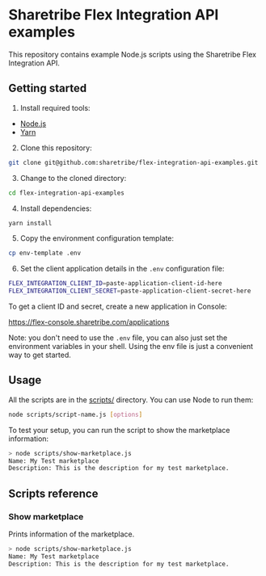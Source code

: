 # Sharetribe Flex Integration API examples

This repository contains example Node.js scripts using the Sharetribe
Flex Integration API.

## Getting started

1. Install required tools:

- [Node.js](https://nodejs.org/)
- [Yarn](https://yarnpkg.com/docs/install)

2. Clone this repository:

```bash
git clone git@github.com:sharetribe/flex-integration-api-examples.git
```

3. Change to the cloned directory:

```bash
cd flex-integration-api-examples
```

4. Install dependencies:

```bash
yarn install
```

5. Copy the environment configuration template:

```bash
cp env-template .env
```

6. Set the client application details in the `.env` configuration file:

```bash
FLEX_INTEGRATION_CLIENT_ID=paste-application-client-id-here
FLEX_INTEGRATION_CLIENT_SECRET=paste-application-client-secret-here
```

To get a client ID and secret, create a new application in Console:

https://flex-console.sharetribe.com/applications

Note: you don't need to use the `.env` file, you can also just set the
environment variables in your shell. Using the env file is just a
convenient way to get started.

## Usage

All the scripts are in the [scripts/](scripts/) directory. You can use
Node to run them:

```bash
node scripts/script-name.js [options]
```

To test your setup, you can run the script to show the marketplace
information:

```bash
> node scripts/show-marketplace.js
Name: My Test marketplace
Description: This is the description for my test marketplace.
```

## Scripts reference

### Show marketplace

Prints information of the marketplace.

```bash
> node scripts/show-marketplace.js
Name: My Test marketplace
Description: This is the description for my test marketplace.
```
